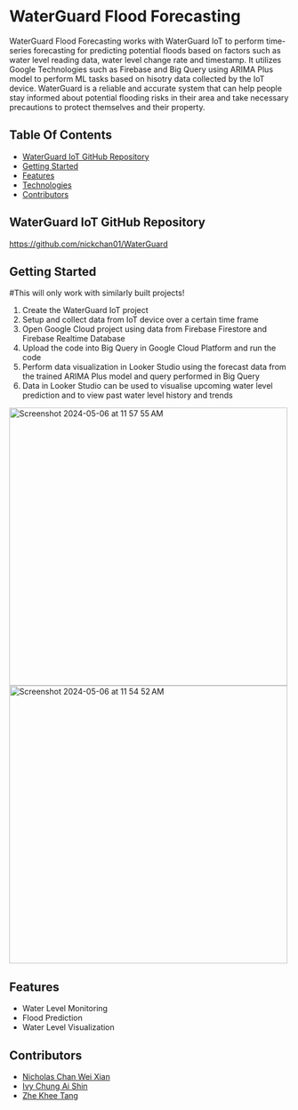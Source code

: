 # WaterGuard Flood Forecasting

WaterGuard Flood Forecasting works with WaterGuard IoT to perform time-series forecasting for predicting potential floods based on factors such as water level reading data, water level change rate and timestamp. 
It utilizes Google Technologies such as Firebase and Big Query using ARIMA Plus model to perform ML tasks based on hisotry data collected by the IoT device.
WaterGuard is a reliable and accurate system that can help people stay informed about potential flooding risks in their area and take necessary precautions to protect themselves and their property.

## Table Of Contents

- [WaterGuard IoT GitHub Repository](#waterguard-iot-github-repository)
- [Getting Started](#getting-started)
- [Features](#features)
- [Technologies](#technologies)
- [Contributors](#contributors)

## WaterGuard IoT GitHub Repository
https://github.com/nickchan01/WaterGuard

## Getting Started
#This will only work with similarly built projects!

1. Create the WaterGuard IoT project
2. Setup and collect data from IoT device over a certain time frame
3. Open Google Cloud project using data from Firebase Firestore and Firebase Realtime Database
4. Upload the code into Big Query in Google Cloud Platform and run the code
5. Perform data visualization in Looker Studio using the forecast data from the trained ARIMA Plus model and query performed in Big Query
6. Data in Looker Studio can be used to visualise upcoming water level prediction and to view past water level history and trends
   


<img width="500" alt="Screenshot 2024-05-06 at 11 57 55 AM" src="https://github.com/nickchan01/WaterGuard-Flood-Forecasting/assets/148427518/f8da5cbc-ec90-4460-9a17-04fbcf9f57fc">
<img width="500" alt="Screenshot 2024-05-06 at 11 54 52 AM" src="https://github.com/nickchan01/WaterGuard-Flood-Forecasting/assets/148427518/ae5c58f1-2ecb-4d7a-8f88-6603b2a44194">


## Features
- Water Level Monitoring
- Flood Prediction
- Water Level Visualization


## Contributors 
- [Nicholas Chan Wei Xian](https://github.com/nickchan01)
- [Ivy Chung Ai Shin](https://github.com/ICAS03)
- [Zhe Khee Tang](https://github.com/jackyt0303)

